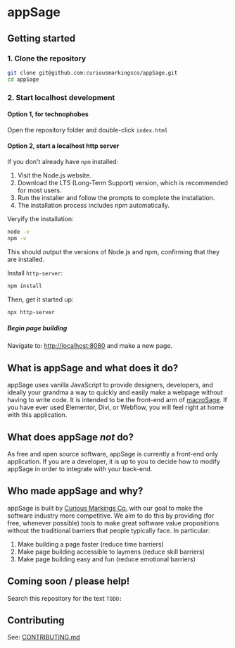 # app**Sage**

## Getting started

### 1. Clone the repository
```sh
git clone git@github.com:curiousmarkingsco/appSage.git
cd appSage
```

### 2. Start localhost development

#### Option 1, for technophobes
Open the repository folder and double-click `index.html`

#### Option 2, start a localhost http server
If you don't already have `npm` installed:
1.	Visit the Node.js website.
2.	Download the LTS (Long-Term Support) version, which is recommended for most users.
3.	Run the installer and follow the prompts to complete the installation.
4.	The installation process includes npm automatically.

Veryify the installation:
```sh
node -v
npm -v
```
This should output the versions of Node.js and npm, confirming that they are installed.

Install `http-server`:
```sh
npm install
```

Then, get it started up:
```sh
npx http-server
```

##### Begin page building
Navigate to: [http://localhost:8080](http://localhost:8080) and make a new page.

## What is app**Sage** and what does it do?
appSage uses vanilla JavaScript to provide designers, developers, and ideally your grandma a way to quickly and easily make a webpage without having to write code. It is intended to be the front-end arm of [macroSage](https://macrosage.io/). If you have ever used Elementor, Divi, or Webflow, you will feel right at home with this application.

## What does app**Sage** *not* do?
As free and open source software, appSage is currently a front-end only application. If you are a developer, it is up to you to decide how to modify appSage in order to integrate with your back-end.

## Who made app**Sage** and why?
appSage is built by [Curious Markings Co.](https://curiousmarkings.com) with our goal to make the software industry more competitive. We aim to do this by providing (for free, whenever possible) tools to make great software value propositions without the traditional barriers that people typically face. In particular:
1. Make building a page faster (reduce time barriers)
2. Make page building accessible to laymens (reduce skill barriers)
3. Make page building easy and fun (reduce emotional barriers)

## Coming soon / please help!
Search this repository for the text `TODO: `

## Contributing
See: [CONTRIBUTING.md](https://github.com/curiousmarkingsco/appSage/blob/main/CONTRIBUTING.md)
